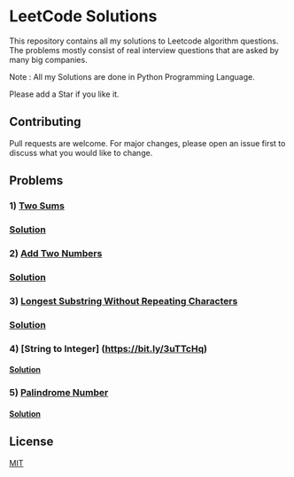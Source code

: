# LeetCode Solutions

This repository contains all my solutions to Leetcode algorithm questions. The problems mostly consist of real interview questions that are asked by many big companies.

Note : All my Solutions are done in Python Programming Language.

Please add a Star if you like it.

## Contributing
Pull requests are welcome. For major changes, please open an issue first to discuss what you would like to change.

## Problems
### 1) [Two Sums](https://bit.ly/3fohKSm)
### [Solution]()
### 2) [Add Two Numbers](https://bit.ly/3eOQiya)
### [Solution]()
### 3) [Longest Substring Without Repeating Characters](https://bit.ly/3wcUA8e)
### [Solution]()
### 4) [String to Integer] (https://bit.ly/3uTTcHq)
#### [Solution]()
### 5) [Palindrome Number](https://bit.ly/3w91j3d)
#### [Solution]()
## License
[MIT](https://choosealicense.com/licenses/mit/)